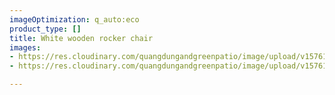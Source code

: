 ```yaml
---
imageOptimization: q_auto:eco
product_type: []
title: White wooden rocker chair
images:
- https://res.cloudinary.com/quangdungandgreenpatio/image/upload/v1576133684/posts/DSC07653_fkkhgj.png
- https://res.cloudinary.com/quangdungandgreenpatio/image/upload/v1576133682/posts/DSC07650_mgtopu.png

---
```

